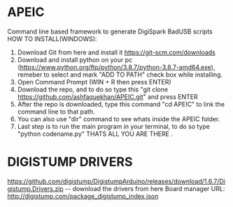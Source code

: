 # APEIC
   Command line based framework to generate DigiSpark BadUSB  scripts
   HOW TO INSTALL(WINDOWS):
   1. Download Git from here and install it https://git-scm.com/downloads
   2. Download and install python on your pc (https://www.python.org/ftp/python/3.8.7/python-3.8.7-amd64.exe), remeber to select and mark "ADD TO PATH" check box while installing.
   3. Open Command Prompt (WIN + R then press ENTER) 
   4. Download the repo, and to do so type this "git clone https://github.com/ashfaquekhan/APEIC.git" and press ENTER
   5. After the repo is downloaded, type this command "cd APEIC" to link the command line to that path.
   6. You can also use "dir" command to see whats inside the APEIC folder.
   7. Last step is to run the main program in your terminal, to do so type "python codename.py"
   THATS ALL YOU ARE THERE .
# DIGISTUMP DRIVERS 
   https://github.com/digistump/DigistumpArduino/releases/download/1.6.7/Digistump.Drivers.zip -- download the drivers from here
   Board manager URL: http://digistump.com/package_digistump_index.json
  
   
